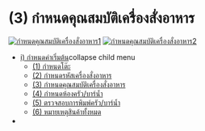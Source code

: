 # (3)    กำหนดคุณสมบัติเครื่องสั่งอาหาร

[![กำหนดคุณสมบัติเครื่องสั่งอาหาร1](http://www.smlaccount.com/manual/wp-content/uploads/2017/12/กำหนดคุณสมบัติเครื่องสั่งอาหาร1.jpg)](http://www.smlaccount.com/manual/wp-content/uploads/2017/12/กำหนดคุณสมบัติเครื่องสั่งอาหาร1.jpg)
[![กำหนดคุณสมบัติเครื่องสั่งอาหาร2](http://www.smlaccount.com/manual/wp-content/uploads/2017/12/กำหนดคุณสมบัติเครื่องสั่งอาหาร2.jpg)](http://www.smlaccount.com/manual/wp-content/uploads/2017/12/กำหนดคุณสมบัติเครื่องสั่งอาหาร2.jpg)

  * [i) กำหนดค่าเริ่มต้น](http://www.smlaccount.com/manual/?page_id=192)collapse child menu
    * [(1) กำหนดโต๊ะ](http://www.smlaccount.com/manual/?page_id=4182)
    * [(2) กำหนดรหัสเครื่องสั่งอาหาร](http://www.smlaccount.com/manual/?page_id=4190)
    * [(3) กำหนดคุณสมบัติเครื่องสั่งอาหาร](http://www.smlaccount.com/manual/?page_id=4194)
    * [(4) กำหนดห้องครัว/บาร์น้ำ](http://www.smlaccount.com/manual/?page_id=4198)
    * [(5) ตรวจสอบการพิมพ์ครัว/บาร์น้ำ](http://www.smlaccount.com/manual/?page_id=4202)
    * [(6) หมายเหตุสินค้าทั้งหมด](http://www.smlaccount.com/manual/?page_id=4206)
  * 

